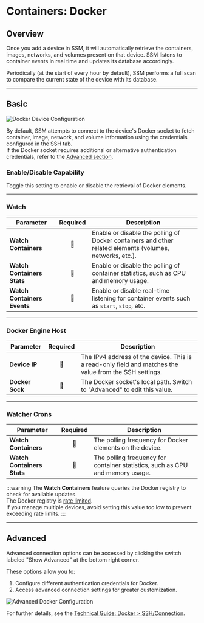 # Containers: Docker

## Overview
Once you add a device in SSM, it will automatically retrieve the containers, images, networks, and volumes present on that device. SSM listens to container events in real time and updates its database accordingly.

Periodically (at the start of every hour by default), SSM performs a full scan to compare the current state of the device with its database.

---

## Basic
![Docker Device Configuration](/device-configuration/docker/docker-1.png)

By default, SSM attempts to connect to the device's Docker socket to fetch container, image, network, and volume information using the credentials configured in the SSH tab.  
If the Docker socket requires additional or alternative authentication credentials, refer to the [Advanced section](#advanced).

### Enable/Disable Capability
Toggle this setting to enable or disable the retrieval of Docker elements.

---

### Watch
| **Parameter**             | **Required**   | **Description**                                                                                |
|---------------------------|:--------------:|-----------------------------------------------------------------------------------------------|
| **Watch Containers**       | :red_circle:   | Enable or disable the polling of Docker containers and other related elements (volumes, networks, etc.). |
| **Watch Containers Stats** | :red_circle:   | Enable or disable the polling of container statistics, such as CPU and memory usage.           |
| **Watch Containers Events**| :red_circle:   | Enable or disable real-time listening for container events such as `start`, `stop`, etc.       |

---

### Docker Engine Host
| **Parameter**    | **Required**   | **Description**                                         |
|------------------|:--------------:|---------------------------------------------------------|
| **Device IP**    | :red_circle:   | The IPv4 address of the device. This is a read-only field and matches the value from the SSH settings. |
| **Docker Sock**  | :red_circle:   | The Docker socket's local path. Switch to "Advanced" to edit this value.               |

---

### Watcher Crons
| **Parameter**              | **Required**   | **Description**                                                                 |
|----------------------------|:--------------:|---------------------------------------------------------------------------------|
| **Watch Containers**       | :red_circle:   | The polling frequency for Docker elements on the device.                        |
| **Watch Containers Stats** | :red_circle:   | The polling frequency for container statistics, such as CPU and memory usage.   |

:::warning
The **Watch Containers** feature queries the Docker registry to check for available updates.  
The Docker registry is [rate limited](https://docs.docker.com/docker-hub/download-rate-limit/).  
If you manage multiple devices, avoid setting this value too low to prevent exceeding rate limits.
:::

---

## Advanced
Advanced connection options can be accessed by clicking the switch labeled "Show Advanced" at the bottom right corner.

These options allow you to:
1. Configure different authentication credentials for Docker.
2. Access advanced connection settings for greater customization.

![Advanced Docker Configuration](/device-configuration/device-configuration-5.png)

For further details, see the [Technical Guide: Docker > SSH/Connection](/docs/technical-guide/docker-connection).